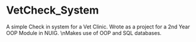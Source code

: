 # VetCheck_System
A simple Check in system for a Vet Clinic. Wrote as a project for a 2nd Year OOP Module in NUIG.
\nMakes use of OOP and SQL databases.
